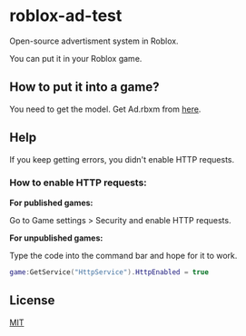 # roblox-ad-test

Open-source advertisment system in Roblox.

You can put it in your Roblox game.

## How to put it into a game?

You need to get the model.
Get Ad.rbxm from [here](https://github.com/ocboy3/roblox-ad-test/releases).

## Help

If you keep getting errors, you didn't enable HTTP requests.

### How to enable HTTP requests:

**For published games:**

Go to Game settings > Security and enable HTTP requests.

**For unpublished games:**

Type the code into the command bar and hope for it to work.

```lua
game:GetService("HttpService").HttpEnabled = true
```

## License
[MIT](https://choosealicense.com/licenses/mit/)
